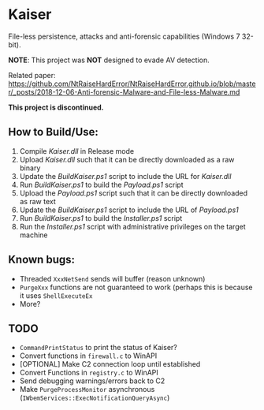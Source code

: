 # Kaiser
File-less persistence, attacks and anti-forensic capabilities (Windows 7 32-bit).

**NOTE**: This project was **NOT** designed to evade AV detection.

Related paper: https://github.com/NtRaiseHardError/NtRaiseHardError.github.io/blob/master/_posts/2018-12-06-Anti-forensic-Malware-and-File-less-Malware.md

**This project is discontinued.**

## How to Build/Use:

1. Compile _Kaiser.dll_ in Release mode
2. Upload _Kaiser.dll_ such that it can be directly downloaded as a raw binary
3. Update the _BuildKaiser.ps1_ script to include the URL for _Kaiser.dll_
4. Run _BuildKaiser.ps1_ to build the _Payload.ps1_ script
5. Upload the _Payload.ps1_ script such that it can be directly downloaded as raw text
6. Update the _BuildKaiser.ps1_ script to include the URL of _Payload.ps1_
7. Run _BuildKaiser.ps1_ to build the _Installer.ps1_ script
8. Run the _Installer.ps1_ script with administrative privileges on the target machine

## Known bugs:

* Threaded `XxxNetSend` sends will buffer (reason unknown)
* `PurgeXxx` functions are not guaranteed to work (perhaps this is because it uses `ShellExecuteEx`
* More?

## TODO

* `CommandPrintStatus` to print the status of Kaiser?
* Convert functions in `firewall.c` to WinAPI
* [OPTIONAL] Make C2 connection loop until established
*  Convert Functions in `registry.c` to WinAPI
* Send debugging warnings/errors back to C2
* Make `PurgeProcessMonitor` asynchronous (`IWbemServices::ExecNotificationQueryAsync`)
